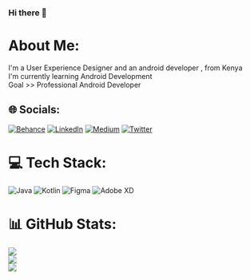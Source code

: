 ### Hi there 👋

# About Me:
I'm a User Experience Designer and an android developer , from Kenya<br>I'm currently learning Android Development<br>
Goal >> Professional Android Developer


## 🌐 Socials:
[![Behance](https://img.shields.io/badge/Behance-1769ff?logo=behance&logoColor=white)](https://behance.net/realfredricko) [![LinkedIn](https://img.shields.io/badge/LinkedIn-%230077B5.svg?logo=linkedin&logoColor=white)](https://linkedin.com/in/realfredro) [![Medium](https://img.shields.io/badge/Medium-12100E?logo=medium&logoColor=white)](https://medium.com/realfredricko) [![Twitter](https://img.shields.io/badge/Twitter-%231DA1F2.svg?logo=Twitter&logoColor=white)](https://twitter.com/realfredro) 

# 💻 Tech Stack:
 ![Java](https://img.shields.io/badge/java-%23ED8B00.svg?style=for-the-badge&logo=java&logoColor=white) ![Kotlin](https://img.shields.io/badge/kotlin-%230095D5.svg?style=for-the-badge&logo=kotlin&logoColor=white) 	![Figma](https://img.shields.io/badge/figma-%23F24E1E.svg?style=for-the-badge&logo=figma&logoColor=white) ![Adobe XD](https://img.shields.io/badge/Adobe%20XD-470137?style=for-the-badge&logo=Adobe%20XD&logoColor=#FF61F6) 
# 📊 GitHub Stats:
![](https://github-readme-stats.vercel.app/api?username=realfredricko&theme=dark&hide_border=false&include_all_commits=false&count_private=false)<br/>
![](https://github-readme-streak-stats.herokuapp.com/?user=realfredricko&theme=dark&hide_border=false)<br/>
![](https://github-readme-stats.vercel.app/api/top-langs/?username=realfredricko&theme=dark&hide_border=false&include_all_commits=false&count_private=false&layout=compact)

